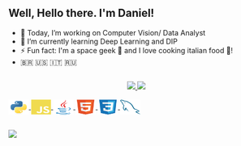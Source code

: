 ## Well, Hello there. I'm Daniel!


- 🔭 Today, I’m working on Computer Vision/ Data Analyst
- 🌱 I’m currently learning Deep Learning and DIP
- ⚡ Fun fact: I'm a space geek 🚀 and I love cooking italian food 🍕!
- 🇧🇷 🇺🇸 🇮🇹 🇷🇺

##

<div align="center">
  <a href="https://github.com/danielmacedodc">
  <img height="180em" src="https://github-readme-stats.vercel.app/api?username=danielmacedodc&show_icons=true&theme=algolia&include_all_commits=true&count_private=true"/>
  <img height="180em" src="https://github-readme-stats.vercel.app/api/top-langs/?username=danielmacedodc&layout=compact&langs_count=7&theme=algolia"/>
</div>
  
<div style="display: inline_block"><br>
  <img align="center" alt="Python" height="30" width="40" src="https://raw.githubusercontent.com/devicons/devicon/master/icons/python/python-original.svg">
  <img align="center" alt="Js" height="30" width="40" src="https://raw.githubusercontent.com/devicons/devicon/master/icons/javascript/javascript-plain.svg">
  <img align="center" alt="Java" height="30" width="40" src="https://raw.githubusercontent.com/devicons/devicon/master/icons/java/java-original.svg">
  <img align="center" alt="HTML" height="30" width="40" src="https://raw.githubusercontent.com/devicons/devicon/master/icons/html5/html5-original.svg">
  <img align="center" alt="CSS" height="30" width="40" src="https://raw.githubusercontent.com/devicons/devicon/master/icons/css3/css3-original.svg">
  <img align="center" alt="CSS" height="30" width="40" src="https://raw.githubusercontent.com/devicons/devicon/master/icons/mysql/mysql-original.svg">
</div>
  
##
  
<a href="https://www.linkedin.com/in/daniel-macedo-eng/" target="_blank"><img src="https://img.shields.io/badge/-LinkedIn-%230077B5?style=for-the-badge&logo=linkedin&logoColor=white" target="_blank"></a> 

